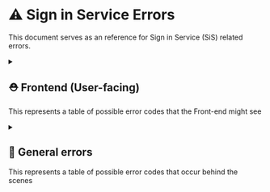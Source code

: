 # ⚠️ Sign in Service Errors

This document serves as an reference for Sign in Service (SiS) related errors.

<details>
  <summary>
    <h2>⛑️ Frontend (User-facing)</h2>
    <p>This represents a table of possible error codes that the Front-end might see</p>
  </summary>

### Authorize (`/sign_in/authorize`)
| Status Code | Error | Description | Fix |
| --- | --- | --- | --- |
| 400 | **Client id is not valid** | The `client_id` parameter is not present or not valid | `client_id` must be either `web` or `mobile` |
| 400 | **Type is not valid** | The `type` parameter is not present or not valid | `type` must be either `logingov`, `idme`, `dslogon`, or `mhv` |
| 400 | **ACR is not valid** | The `acr` parameter is not present or not valid | `acr` must be either `min`, `ial2`, `loa3` |
| 400 | **Code Challenge is not defined** | The `code_challenge` parameter is not present or not valid | `code_challenge` must be present and not empty or malformed |
| 400 | **Code Challenge Method is not defined** | The `code_challenge_method` parameter is not present or not valid | `code_challenge_method` must be present and not empty or malformed |


### Callback (API: `/sign_in/callback`, Website: `/auth/login/callback`)

| Status Code | Error | Description | Fix |
| --- | --- | --- | --- |
| 400 | **Code is not valid** | The `code` parameter is not valid | `code` must not be empty or malformed |
| 400 | **Code is not defined** | The `code` parameter is not present | `code` parameter is missing |
| 400 | **State is not defined** | The `state` parameter is not present or not valid | `state` must be present and not empty or malformed |
| n/a | **State mismatch (client-side)** | The `state` parameter did not match from the original request | Clear cookies & cache, try again |
| 001 | **ID.me authorization denied by user** | User canceled ID.me verification | User must complete verification |
| 007 | **Unknown credential provider issue** | Default code for an unknown error with the credential provider | Clear cookies & cache, try again |
| 009 | **Login.gov authorization denied by user** | User canceled Login.gov verification | User must complete verification |
| 101 | **Multiple MHV IDs** | The user's account contains multiple MHV IENs | Contact helpdesk to resolve data issue |
| 102 | **Multiple EDIPIs** | The user's account contains multiple EDIPIs | Contact helpdesk to resolve data issue |
| 106 | **Multiple Corp IDs** | The user's account contains multiple Corp IDs | Contact helpdesk to resolve data issue |
| 107 | **Locked Account** | The user's account has been locked | Contact helpdesk to resolve account status |
  
### Token Exchange (`/sign_in/token`)

| Status Code | Error | Description | Fix |
| --- | --- | --- | --- |
| 400 | **Code is not valid** | The `code` parameter is not valid | `code` must not be empty or malformed |
| 400 | **Code Verifier is not defined** | The `code_verifier` parameter is not present | `code_verifier` must be present and not empty or malformed |
| 400 | **Grant Type is not defined** | The `grant_type` parameter is not presentd | `grant_type` must be present and not empty or malformed |

### Refresh (`/sign_in/refresh`)

| Status Code | Error | Description | Fix |
| --- | --- | --- | --- |
| 400 | **Refresh token is not defined** | This occurs if the Refresh Token is not found in the cookies or passed via parameters | Clear cookies & cache, try again |
</details>

<details>
  <summary>
    <h2>💢 General errors</h2>
    <p>This represents a table of possible error codes that occur behind the scenes</p>
  </summary>

### Access Token JWT Decoder
| Status Code | Error | Description | Fix |
| --- | --- | --- | --- |
| 400 | **Access token body does not match signature** | The access token could not be verified | Clear cookies & cache, try again |
| 400 | **Access token has expired** | The access token is no longer valid | Obtain a new access token through `/sign_in/refresh` or logging out and back in |
| 400 | **Access token JWT is malformed** | The access token could not be parsed properly | Clear cookies & cache, try again |
  
### ACR Translator
| Status Code | Error | Description | Fix |
| --- | --- | --- | --- |
| 400 | **Invalid ACR for `<csp>`** | The `acr` param is invalid for the CSP type  | Make sure `acr` param is [properly formatted](https://github.com/department-of-veterans-affairs/va.gov-team/blob/11159e3a0730f5fbbb9603ad54126554e1ca8a26/products/identity/Sign-In%20Service/Sign-in-service_Web-OAuth.md#parameters), try again |
| 400 | **InvalidType value** | The `type` param is invalid | Make sure `type` param is [properly formatted](https://github.com/department-of-veterans-affairs/va.gov-team/blob/11159e3a0730f5fbbb9603ad54126554e1ca8a26/products/identity/Sign-In%20Service/Sign-in-service_Web-OAuth.md#parameters), try again |

### Credential Info Creator
| Status Code | Error | Description | Fix |
| --- | --- | --- | --- |
| 400 | **Cannot save information for malformed credential** | The CSP token is malformed and cannot be saved by `vets-api` | Clear cookies & cache, try again |

### Credential Level Creator
| Status Code | Error | Description | Fix |
| --- | --- | --- | --- |
| 400 | **Unsupported credential authorization levels** | The CSP returned an invalid authorization level | Clear cookies & cache, try again |
  
### Code Validator
| Status Code | Error | Description | Fix |
| --- | --- | --- | --- |
| 400 | **Code is not valid** | The `code` param is not valid | Clear cookies & cache, try again - make sure the `code` param returned by vets-api at the end of the authentication is what is used to the `/token` call |
| 400 | **Code verifier is malformed** | The `code_verifier` param is malformed | Clear cookies & cache, try again - make sure `code_verifier` is the same that was used to generate the `code_challenge` param for the [`/authorize`](https://github.com/department-of-veterans-affairs/va.gov-team/blob/master/products/identity/Sign-In%20Service/endpoints/authorize.md#authorize) call |
| 400 | **Code verifier is not valid** | The `code_verifier` param is not valid | Clear cookies & cache, try again - make sure `code_verifier` is the same that was used to generate the `code_challenge` param for the [`/authorize`](https://github.com/department-of-veterans-affairs/va.gov-team/blob/master/products/identity/Sign-In%20Service/endpoints/authorize.md#authorize) call |
| 400 | **Grant Type is not valid** | The `grant_type` param is not valid | Make sure `grant_type` is `authorization_code` - no other value is accepted |

### Refresh Token JWT Encryptor
| Status Code | Error | Description | Fix |
| --- | --- | --- | --- |
| 400 | **Refresh token is malformed** | The `refresh_token` is missing necessary attributes | Clear cookies & cache, try again |

### Refresh Token JWT Decryptor
| Status Code | Error | Description | Fix |
| --- | --- | --- | --- |
| 400 | **Refresh token cannot be decrypted** | The `refresh_token` is unable to be decrypted | Clear cookies & cache, try again |
| 400 | **Refresh nonce is invalid** | The `refresh_token`'s encrypted and unencrypted nonce values do not match | Clear cookies & cache, try again - token's `nonce` value must be unchanged |
| 400 | **Refresh token version is invalid** | The `refresh_token`'s encrypted and unencrypted token version values do not match | Clear cookies & cache, try again - token's `version` value must be unchanged |
  
### Session Refresh
| Status Code | Error | Description | Fix |
| --- | --- | --- | --- |
| 400 | **Anti CSRF token is not valid** | - | - |
| 400 | **No valid Session found** | - | - |
| 400 | **Token theft detected** | - | - |

### State Payload JWT Encoder
| Status Code | Error | Description | Fix |
| --- | --- | --- | --- |
| 400 | **Attributes are not valid** | - | - |
| 400 | **Code Challenge is not valid** | - | - |
| 400 | **Code Challenge Method is not valid** | - | - |

### State Payload JWT Decoder
| Status Code | Error | Description | Fix |
| --- | --- | --- | --- |
| 400 | **State JWT body does not match signature** | - | - |
| 400 | **State JWT is malformed** | - | - |

### Token Serializer
| Status Code | Error | Description | Fix |
| --- | --- | --- | --- |
| 400 | **Client id is not valid** | - | - |

### User Creator
| Status Code | Error | Description | Fix |
| --- | --- | --- | --- |
| 400 | **Death Flag Detected** | - | - |
| 400 | **Theft Flag Detected** | - | - |
| 400 | **User Attributes are Malformed** | - | - |
| 400 | **User MPI record cannot be created** | - | - |

### User Loader
| Status Code | Error | Description | Fix |
| --- | --- | --- | --- |
| 400 | **Invalid Session Handle** | - | - |
| 400 | **Invalid User UUID** | - | - |



</details>
